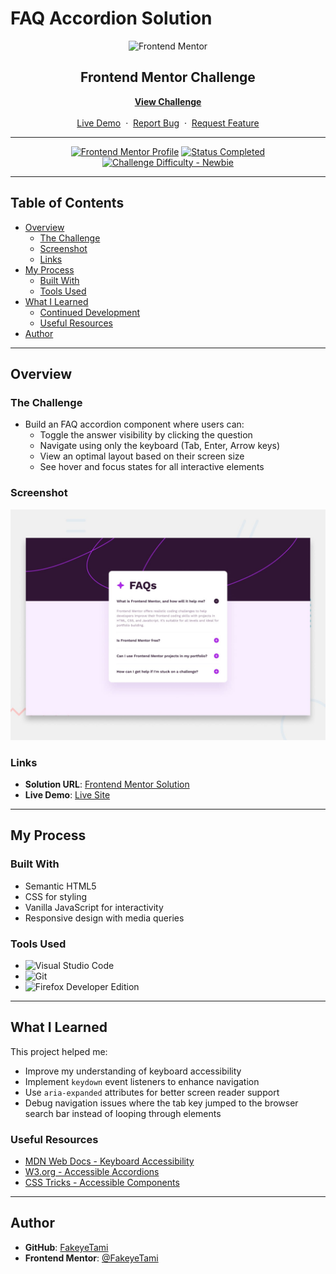 # FAQ Accordion Solution

<div align="center">

  <img src="https://www.frontendmentor.io/static/images/logo-mobile.svg" alt="Frontend Mentor" width="80">

  <h2>Frontend Mentor Challenge</h2>
  <p>
    <a href="https://www.frontendmentor.io/challenges/faq-accordion" target="_blank"><strong>View Challenge</strong></a>
    <br />
    <br />
    <a href="https://fakeyetami.github.io/FAQ-Accordion/" target="_blank">Live Demo</a>
    &nbsp;·&nbsp;
    <a href="https://github.com/FakeyeTami/FAQ-Accordion/issues" target="_blank">Report Bug</a>
    &nbsp;·&nbsp;
    <a href="https://github.com/FakeyeTami/FAQ-Accordion/issues" target="_blank">Request Feature</a>
  </p>
</div>

---

<div align="center">

[![Frontend Mentor Profile](https://img.shields.io/badge/Profile-FakeyeTami-eee?style=for-the-badge&logo=frontendmentor)](https://www.frontendmentor.io/profile/FakeyeTami)
[![Status Completed](https://img.shields.io/badge/Status-Completed-brightgreen?style=for-the-badge)](#)
[![Challenge Difficulty - Newbie](https://img.shields.io/badge/Difficulty-Newbie-61BECD?style=for-the-badge&logo=frontendmentor)](https://www.frontendmentor.io/challenges?difficulties=1)

</div>

---

## Table of Contents

-   [Overview](#overview)
    -   [The Challenge](#the-challenge)
    -   [Screenshot](#screenshot)
    -   [Links](#links)
-   [My Process](#my-process)
    -   [Built With](#built-with)
    -   [Tools Used](#tools-used)
-   [What I Learned](#what-i-learned)
    -   [Continued Development](#continued-development)
    -   [Useful Resources](#useful-resources)
-   [Author](#author)

---

## Overview

### The Challenge

-   Build an FAQ accordion component where users can:
    -   Toggle the answer visibility by clicking the question
    -   Navigate using only the keyboard (Tab, Enter, Arrow keys)
    -   View an optimal layout based on their screen size
    -   See hover and focus states for all interactive elements

### Screenshot

<div align="center">
  <img src="./assets/images/preview.jpg" alt="FAQ Accordion Solution Screenshot">
</div>

### Links

-   **Solution URL**: [Frontend Mentor Solution](https://www.frontendmentor.io/solutions/faq-accordion-accessible-keyboard-navigation)
-   **Live Demo**: [Live Site](https://fakeyetami.github.io/FAQ-Accordion/)

---

## My Process

### Built With

-   Semantic HTML5
-   CSS for styling
-   Vanilla JavaScript for interactivity
-   Responsive design with media queries

### Tools Used

-   ![Visual Studio Code](https://img.shields.io/badge/Visual%20Studio%20Code-0078D7.svg?style=for-the-badge&logo=visual-studio-code&logoColor=white)
-   ![Git](https://img.shields.io/badge/git-%23F05033.svg?style=for-the-badge&logo=git&logoColor=white)
-   ![Firefox Developer Edition](https://img.shields.io/badge/Firefox%20Developer%20Edition-%23FF7139?style=for-the-badge&logo=firefox&logoColor=white)

---

## What I Learned

This project helped me:

-   Improve my understanding of keyboard accessibility
-   Implement `keydown` event listeners to enhance navigation
-   Use `aria-expanded` attributes for better screen reader support
-   Debug navigation issues where the tab key jumped to the browser search bar instead of looping through elements

### Useful Resources

-   [MDN Web Docs - Keyboard Accessibility](https://developer.mozilla.org/en-US/docs/Web/Accessibility/Keyboard-navigable_JavaScript_widgets)
-   [W3.org - Accessible Accordions](https://www.w3.org/TR/wai-aria-practices/examples/accordion/accordion.html)
-   [CSS Tricks - Accessible Components](https://css-tricks.com/accessible-accordions-the-why-and-how/)

---

## Author

-   **GitHub**: [FakeyeTami](https://github.com/FakeyeTami)
-   **Frontend Mentor**: [@FakeyeTami](https://www.frontendmentor.io/profile/FakeyeTami)
